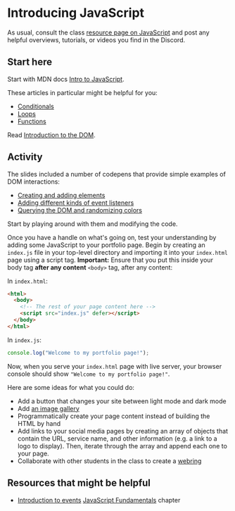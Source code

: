 # Introducing JavaScript

As usual, consult the class
[resource page on JavaScript](/resources/javascript.md) and post any helpful
overviews, tutorials, or videos you find in the Discord.

## Start here

Start with MDN docs
[Intro to JavaScript](https://developer.mozilla.org/en-US/docs/Learn/JavaScript).

These articles in particular might be helpful for you:

- [Conditionals](https://developer.mozilla.org/en-US/docs/Learn/JavaScript/Building_blocks/conditionals)
- [Loops](https://developer.mozilla.org/en-US/docs/Learn/JavaScript/Building_blocks/Looping_code)
- [Functions](https://developer.mozilla.org/en-US/docs/Learn/JavaScript/Building_blocks/Functions)

Read
[Introduction to the DOM](https://developer.mozilla.org/en-US/docs/Web/API/Document_Object_Model/Introduction).

## Activity

The slides included a number of codepens that provide simple examples of DOM
interactions:

- [Creating and adding elements](https://codepen.io/branchwelder/pen/oNMZbrG)
- [Adding different kinds of event listeners](https://codepen.io/branchwelder/pen/abjJNmw)
- [Querying the DOM and randomizing colors](https://codepen.io/branchwelder/pen/vYayyOP)

Start by playing around with them and modifying the code.

Once you have a handle on what's going on, test your understanding by adding
some JavaScript to your portfolio page. Begin by creating an `index.js` file in
your top-level directory and importing it into your `index.html` page using a
script tag. **Important:** Ensure that you put this inside your body tag **after
any content** `<body>` tag, after any content:

In `index.html`:

```html
<html>
  <body>
    <!-- The rest of your page content here -->
    <script src="index.js" defer></script>
  </body>
</html>
```

In `index.js`:

```js
console.log("Welcome to my portfolio page!");
```

Now, when you serve your `index.html` page with live server, your browser
console should show `"Welcome to my portfolio page!"`.

Here are some ideas for what you could do:

- Add a button that changes your site between light mode and dark mode
- Add
  [an image gallery ](https://developer.mozilla.org/en-US/docs/Learn/JavaScript/Building_blocks/Image_gallery)
- Programmatically create your page content instead of building the HTML by hand
- Add links to your social media pages by creating an array of objects that
  contain the URL, service name, and other information (e.g. a link to a logo to
  display). Then, iterate through the array and append each one to your page.
- Collaborate with other students in the class to create a
  [webring](https://en.wikipedia.org/wiki/Webring)

## Resources that might be helpful

- [Introduction to events](https://developer.mozilla.org/en-US/docs/Learn/JavaScript/Building_blocks/Events)
  [JavaScript Fundamentals](https://javascript.info/first-steps) chapter
